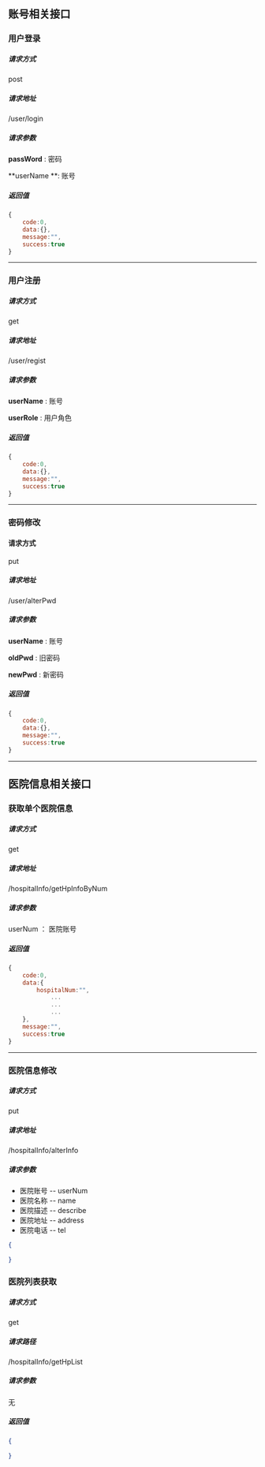 ## 账号相关接口

### 用户登录

##### 请求方式

post

##### 请求地址

/user/login

##### 请求参数

**passWord**	:	密码

**userName	**:	账号

##### 返回值

```js
{
    code:0,
    data:{},
    message:"",
    success:true
}
```

---

### 用户注册

##### 请求方式 

get 

##### 请求地址

/user/regist

##### 请求参数

**userName**	:	账号

**userRole**	:	用户角色

##### 返回值

```js
{
    code:0,
    data:{},
    message:"",
    success:true
}
```

---

### 密码修改

#### 请求方式

put 

##### 请求地址

/user/alterPwd

##### 请求参数

**userName**	:	账号

**oldPwd**	:	旧密码

**newPwd**	:	新密码

##### 返回值

```js
{
    code:0,
    data:{},
    message:"",
    success:true
}
```

---

## 医院信息相关接口

### 获取单个医院信息

##### 请求方式

get

##### 请求地址

/hospitalInfo/getHpInfoByNum

##### 请求参数

userNum 	： 医院账号

##### 返回值

```js
{
    code:0,
    data:{
        hospitalNum:"",
            ...
        	...
        	...
    },
    message:"",
    success:true
}
```

---

### 医院信息修改

##### 请求方式

put

##### 请求地址

/hospitalInfo/alterInfo

##### 请求参数

 + 医院账号 -- userNum
  + 医院名称 -- name
  + 医院描述 -- describe 
  + 医院地址 -- address 
  + 医院电话 -- tel


```json
{
    
}
```

### 医院列表获取

##### 请求方式

get

##### 请求路径

/hospitalInfo/getHpList

##### 请求参数

无

##### 返回值

```json
{
    
}
```



